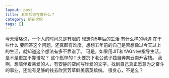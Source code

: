 ```yaml
---
layout: post
title: 五年后你在做什么？
category: 朝花夕拾
tags: []
---
```

今天璎珞说，<span>一个人的时间总是有限的 想想你5年后的生活
有什么样的境遇 在干些什么</span>
	要回答这个问题，还真颇有难度，想想五年前的自己是否想像过今天过上的生活，就知道这个想法有多不靠谱了。
	可是，如果用JIT和YAGNI来指导生活，是不是更加不靠谱呢？
	这个彪悍的丫头要扔下老公孩子独自奔向云南开客栈。
	我啊，想陪伴着亲爱的人，有安静的空间写珍爱的文字，找到自己真正愿意为之奋斗的事业，还能有足够的钱去欣赏芳草鲜美落英缤纷。
	很贪心，不是么？